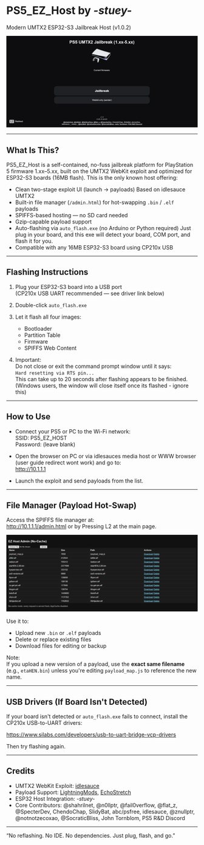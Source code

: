# PS5_EZ_Host by _-stuey-_
Modern UMTX2 ESP32-S3 Jailbreak Host (v1.0.2)
<p align="center">
  <img src="screenshot_main.webp" alt="PS5 EZ Host UI Screenshot" width="600">
</p>

---

## What Is This?

PS5_EZ_Host is a self-contained, no-fuss jailbreak platform for PlayStation 5 firmware 1.xx–5.xx, built on the UMTX2 WebKit exploit and optimized for ESP32-S3 boards (16MB flash). This is the only known host offering:

- Clean two-stage exploit UI (launch → payloads) Based on idlesauce UMTX2
- Built-in file manager (`/admin.html`) for hot-swapping `.bin` / `.elf` payloads 
- SPIFFS-based hosting — no SD card needed
- Gzip-capable payload support
- Auto-flashing via `auto_flash.exe` (no Arduino or Python required) Just plug in your board, and this exe will detect your board, COM port, and flash it for you.
- Compatible with any 16MB ESP32-S3 board using CP210x USB

---

## Flashing Instructions

1. Plug your ESP32-S3 board into a USB port  
   (CP210x USB UART recommended — see driver link below)

2. Double-click `auto_flash.exe`

3. Let it flash all four images:
   - Bootloader
   - Partition Table
   - Firmware
   - SPIFFS Web Content

4. Important:  
   Do not close or exit the command prompt window until it says:  
   `Hard resetting via RTS pin...`  
   This can take up to 20 seconds after flashing appears to be finished. (Windows users, the window will close itself once its flashed - ignore this)

---

## How to Use

- Connect your PS5 or PC to the Wi-Fi network:  
  SSID: PS5_EZ_HOST  
  Password: (leave blank)

- Open the browser on PC or via idlesauces media host or WWW browser (user guide redirect wont work) and go to:  
  http://10.1.1.1

- Launch the exploit and send payloads from the list.

---

## File Manager (Payload Hot-Swap)

Access the SPIFFS file manager at:  
http://10.1.1.1/admin.html or by Pressing L2 at the main page.
<p align="center">
  <img src="fileman.webp" alt="File Manager Interface" width="600">

Use it to:
- Upload new `.bin` or `.elf` payloads
- Delete or replace existing files
- Download files for editing or backup

Note:  
If you upload a new version of a payload, use the **exact same filename** (e.g., `etaHEN.bin`) unless you're editing `payload_map.js` to reference the new name.

---

## USB Drivers (If Board Isn't Detected)

If your board isn't detected or `auto_flash.exe` fails to connect, install the CP210x USB-to-UART drivers:

https://www.silabs.com/developers/usb-to-uart-bridge-vcp-drivers

Then try flashing again.

---

## Credits

- UMTX2 WebKit Exploit: [idlesauce](https://github.com/idlesauce)
- Payload Support: [LightningMods](https://github.com/LightningMods/etaHEN), [EchoStretch](https://github.com/EchoStretch/kstuff)
- ESP32 Host Integration: _-stuey-_
- Core Contributors: @shahrilnet, @n0llptr, @fail0verflow, @flat_z, @SpecterDev, ChendoChap, SlidyBat, abc/psfree, idlesauce, @znullptr, @notnotzecoxao, @SocraticBliss, John Tornblom, PS5 R&D Discord

---

“No reflashing. No IDE. No dependencies. Just plug, flash, and go.”

